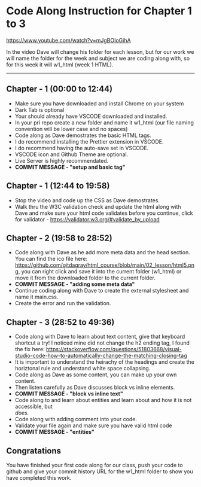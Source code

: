 # Code Along Instruction for Chapter 1 to 3
https://www.youtube.com/watch?v=mJgBOIoGihA

In the video Dave will change his folder for each lesson, but for our work we will name the folder for the week and subject we are coding along with, so for this week it will w1_html (week 1 HTML).  

---
## Chapter - 1 (00:00 to 12:44)

* Make sure you have downloaded and install Chrome on your system
* Dark Tab is optional
* Your should already have VSCODE downloaded and installed.
* In your pri repo create a new folder and name it w1_html (our file naming convention will be lower case and no spaces)
* Code along as Dave demostrates the basic HTML tags. 
* I do recommend installing the Prettier extension in VSCODE. 
* I do recommend having the auto-save set in VSCODE.
* VSCODE icon and Github Theme are optional.
* Live Server is highly recommendated.
* **COMMIT MESSAGE - "setup and basic tag"**

## Chapter - 1  (12:44 to 19:58) 

* Stop the video and code up the CSS as Dave demostrates.
* Walk thru the W3C validation check and update the html along with Dave and make sure your html code validates before you continue, click for validator - https://validator.w3.org/#validate_by_upload

## Chapter - 2 (19:58 to 28:52)

* Code along with Dave as he add more meta data and the head section. You can find the ico file here: 	https://github.com/gitdagray/html_course/blob/main/02_lesson/html5.png,  you can right click and save it into the current folder (w1_html) or move it from the downloaded folder to the current folder. 
* **COMMIT MESSAGE - "adding some meta data"**
* Continue coding along with Dave to create the external stylesheet and name it main.css. 
* Create the error and run the validation. 

## Chapter - 3 (28:52 to 49:36)
* Code along with Dave to learn about text content, give that keyboard shortcut a try!  I noticed mine did not change the h2 ending tag, I found the fix here: https://stackoverflow.com/questions/51803668/visual-studio-code-how-to-automatically-change-the-matching-closing-tag
* It is important to understand the heirachy of the headings and create the horiztonal rule and understand white space collapsing.  
* Code along as Dave as some content, you can make up your own content. 
* Then listen carefully as Dave discusses block vs inline elements.  
* **COMMIT MESSAGE - "block vs inline text"**
* Code along to and learn about entities and learn about <abbr> and how it is not accessible, but <address> does.
* Code along with adding comment into your code. 
* Validate your file again and make sure you have valid html code
* **COMMIT MESSAGE - "entities"**

## Congratations
You have finished your first code along for our class, push your code to github and give your commit history URL for the w1_html folder to show you have completed this work. 

